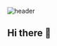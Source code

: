 ![header](https://capsule-render.vercel.app/api?type=soft&text=RECT&fontAlign=30&fontSize=30&desc=Use%20theme&descAlign=60&descAlignY=50&theme=nord)

## Hi there 👋

<!--
**youns119/youns119** is a ✨ _special_ ✨ repository because its `README.md` (this file) appears on your GitHub profile.

Here are some ideas to get you started:

- 🔭 I’m currently working on ...
- 🌱 I’m currently learning ...
- 👯 I’m looking to collaborate on ...
- 🤔 I’m looking for help with ...
- 💬 Ask me about ...
- 📫 How to reach me: ...
- 😄 Pronouns: ...
- ⚡ Fun fact: ...
-->
